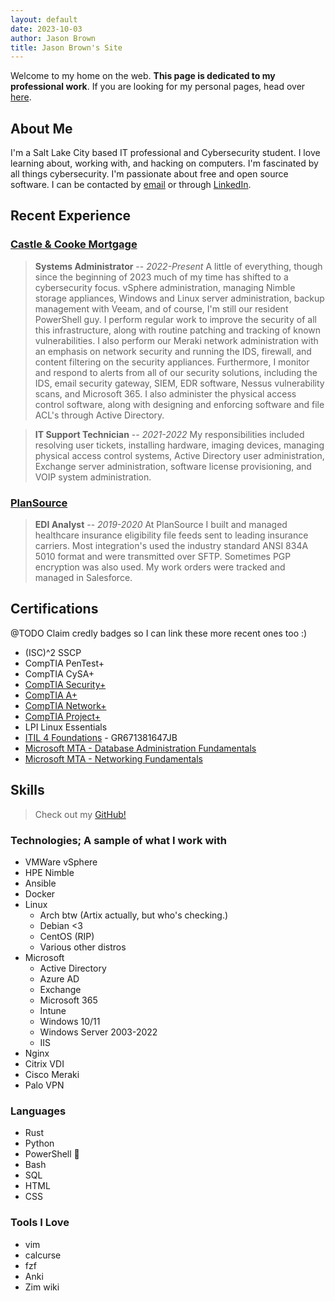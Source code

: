 ```yaml
---
layout: default
date: 2023-10-03
author: Jason Brown
title: Jason Brown's Site
---
```


Welcome to my home on the web. **This page is dedicated to my professional work**. If you are looking for my personal pages, head over [here](/personal).

## About Me
I'm a Salt Lake City based IT professional and Cybersecurity student. I love learning about, working with, and hacking on computers. I'm fascinated by all things cybersecurity. I'm passionate about free and open source software. I can be contacted by [email](mailto:jason@jasonrbrown.dev) or through [LinkedIn](https://www.linkedin.com/in/jason-brown-a1a964138/).

## Recent Experience
### [Castle & Cooke Mortgage](https://castlecookemortgage.com)
> **Systems Administrator** -- *2022-Present* A little of everything, though since the beginning of 2023 much of my time has shifted to a cybersecurity focus. vSphere administration, managing Nimble storage appliances, Windows and Linux server administration, backup management with Veeam, and of course, I'm still our resident PowerShell guy. I perform regular work to improve the security of all this infrastructure, along with routine patching and tracking of known vulnerabilities. I also perform our Meraki network administration with an emphasis on network security and running the IDS, firewall, and content filtering on the security appliances. Furthermore, I monitor and respond to alerts from all of our security solutions, including the IDS, email security gateway, SIEM, EDR software, Nessus vulnerability scans, and Microsoft 365. I also administer the physical access control software, along with designing and enforcing software and file ACL's through Active Directory.

> **IT Support Technician** -- *2021-2022* My responsibilities included resolving user tickets, installing hardware, imaging devices, managing physical access control systems, Active Directory user administration, Exchange server administration, software license provisioning, and VOIP system administration.

### [PlanSource](https://plansource.com)
> **EDI Analyst** -- *2019-2020* At PlanSource I built and managed healthcare insurance eligibility file feeds sent to leading insurance carriers. Most integration's used the industry standard ANSI 834A 5010 format and were transmitted over SFTP. Sometimes PGP encryption was also used. My work orders were tracked and managed in Salesforce.

## Certifications
@TODO Claim credly badges so I can link these more recent ones too :)
* (ISC)^2 SSCP
* CompTIA PenTest+
* CompTIA CySA+
* [CompTIA Security+](https://www.credly.com/badges/e280cdd9-dc51-428d-8f67-d12b1e279ca6/public_url)
* [CompTIA A+](https://www.credly.com/badges/e7802eab-17bf-46c9-ba62-3c245e82370f/public_url)
* [CompTIA Network+](https://www.credly.com/badges/dccf5679-036a-449c-ba98-6c30f0c52a48/public_url)
* [CompTIA Project+](https://www.credly.com/badges/ec26deaa-2dbc-43c6-b7a9-842565966c0b/public_url)
* LPI Linux Essentials
* [ITIL 4 Foundations](https://www.peoplecert.org/for-corporations/certificate-verification-service) - GR671381647JB
* [Microsoft MTA - Database Administration Fundamentals](https://www.credly.com/badges/60b6e279-7a98-4b06-8b06-243a697b560f/public_url)
* [Microsoft MTA - Networking Fundamentals](https://www.credly.com/badges/88ed9237-0a83-4421-a22c-5a3ab1fd839e/public_url)

## Skills
> Check out my [GitHub!](https://github.com/noUsernamesLef7)

### Technologies; A sample of what I work with
* VMWare vSphere
* HPE Nimble
* Ansible
* Docker
* Linux
    * Arch btw (Artix actually, but who's checking.)
    * Debian <3
    * CentOS (RIP)
    * Various other distros
* Microsoft 
    * Active Directory
    * Azure AD
    * Exchange
    * Microsoft 365
    * Intune
    * Windows 10/11
    * Windows Server 2003-2022
    * IIS
* Nginx
* Citrix VDI
* Cisco Meraki
* Palo VPN

### Languages
* Rust
* Python
* PowerShell 🧙
* Bash
* SQL
* HTML
* CSS

### Tools I Love
* vim
* calcurse
* fzf
* Anki
* Zim wiki
